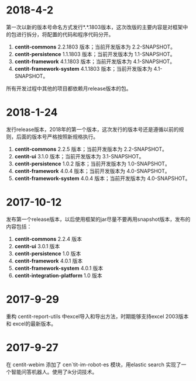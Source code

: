 # 2018-4-2

第一次以新的版本号命名方式发行\*.\*.1803版本，这次改版的主要内容是对框架中的包进行拆分，将配置的代码和程序代码分开。

1. **centit-commons** 2.2.1803 版本；当前开发版本为 2.2-SNAPSHOT。
2. **centit-persistence**  1.1.1803 版本；当前开发版本为 1.1-SNAPSHOT。  
3. **centit-framework** 4.1.1803 版本；当前开发版本为 4.1-SNAPSHOT。
4. **centit-framework-system** 4.1.1803 版本；当前开发版本为 4.1-SNAPSHOT。

所有开发过程中其他的项目都依赖月release版本的包。

# 2018-1-24

发行release版本，2018年的第一个版本，这次发行的版本号还是遵循以前的规则，后面的版本号严格按照新规格执行。

1. **centit-commons** 2.2.5 版本；当前开发版本为 2.2-SNAPSHOT。
2. **centit-ui** 3.1.0 版本；当前开发版本为 3.1-SNAPSHOT。
3. **centit-persistence**  1.0.2 版本；当前开发版本为 1.0-SNAPSHOT。  
4. **centit-framework** 4.0.4 版本；当前开发版本为 4.0-SNAPSHOT。
5. **centit-framework-system** 4.0.4 版本；当前开发版本为 4.0-SNAPSHOT。

# 2017-10-12

发布第一个release版本，以后使用框架的jar尽量不要再用snapshot版本，发布的内容包括：  
1. **centit-commons** 2.2.4 版本  
2. **centit-ui** 3.0.1 版本  
3. **centit-persistence**  1.0 版本  
4. **centit-framework** 4.0.1 版本  
5. **centit-framework-system** 4.0.1 版本  
6. **centit-integration-platform**  1.0 版本

# 2017-9-29

重构 centit-report-utils 中excel导入和导出方法，时期能够支持excel 2003版本和 excel的最新版本。

# 2017-9-27

在 centit-webim 添加了 cen\`tit-im-robot-es 模块，用elastic search 实现了一个智能问答机器人。使用了ik分词技术。

